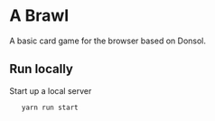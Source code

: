 # A Brawl

A basic card game for the browser based on Donsol.

## Run locally

Start up a local server

```shell
   yarn run start
```
